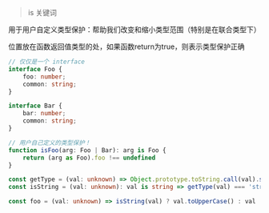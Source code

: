 > is 关键词

用于用户自定义类型保护：帮助我们改变和缩小类型范围（特别是在联合类型下）

位置放在函数返回值类型的处，如果函数return为true，则表示类型保护正确

```ts
// 仅仅是一个 interface
interface Foo {
    foo: number;
    common: string;
}

interface Bar {
    bar: number;
    common: string;
}

// 用户自己定义的类型保护！
function isFoo(arg: Foo | Bar): arg is Foo {
    return (arg as Foo).foo !== undefined
}

const getType = (val: unknown) => Object.prototype.toString.call(val).slice(8, -1).toLowerCase()
const isString = (val: unknown): val is string => getType(val) === 'string'

const foo = (val: unknown) => isString(val) ? val.toUpperCase() : val


```
